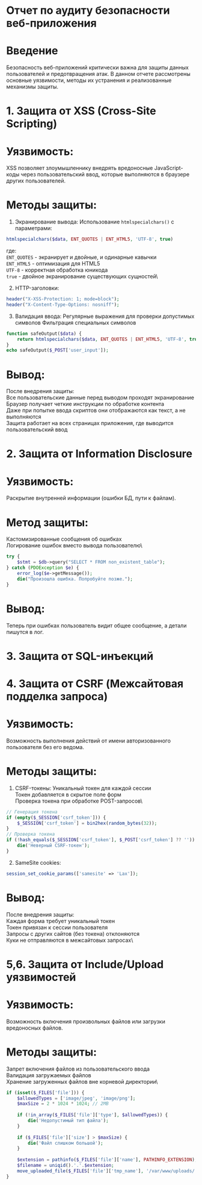 # Отчет по аудиту безопасности веб-приложения

# Введение
Безопасность веб-приложений критически важна для защиты данных пользователей и предотвращения атак. В данном отчете рассмотрены основные уязвимости, методы их устранения и реализованные механизмы защиты.

# 1. Защита от XSS (Cross-Site Scripting)
# Уязвимость:
XSS позволяет злоумышленнику внедрять вредоносные JavaScript-коды через пользовательский ввод, которые выполняются в браузере других пользователей.

# Методы защиты:

1. Экранирование вывода:
Использование `htmlspecialchars()` с параметрами:
```php
htmlspecialchars($data, ENT_QUOTES | ENT_HTML5, 'UTF-8', true)
```
где:\
`ENT_QUOTES` - экранирует и двойные, и одинарные кавычки\
`ENT_HTML5` - оптимизация для HTML5\
`UTF-8` - корректная обработка юникода\
`true` - двойное экранирование существующих сущностей\

2. HTTP-заголовки:
```php
header("X-XSS-Protection: 1; mode=block");
header("X-Content-Type-Options: nosniff");
```

3. Валидация ввода:
Регулярные выражения для проверки допустимых символов
Фильтрация специальных символов
```php
function safeOutput($data) {
    return htmlspecialchars($data, ENT_QUOTES | ENT_HTML5, 'UTF-8', true);
}
echo safeOutput($_POST['user_input']);
```
# Вывод:
После внедрения защиты:\
Все пользовательские данные перед выводом проходят экранирование\
Браузер получает четкие инструкции по обработке контента\
Даже при попытке ввода скриптов они отображаются как текст, а не выполняются\
Защита работает на всех страницах приложения, где выводится пользовательский ввод

# 2. Защита от Information Disclosure
# Уязвимость:
Раскрытие внутренней информации (ошибки БД, пути к файлам).

# Метод защиты:
Кастомизированные сообщения об ошибках\
Логирование ошибок вместо вывода пользователю\
```php
try {
    $stmt = $db->query("SELECT * FROM non_existent_table");
} catch (PDOException $e) {
    error_log($e->getMessage());
    die("Произошла ошибка. Попробуйте позже.");
}
```
# Вывод:
Теперь при ошибках пользователь видит общее сообщение, а детали пишутся в лог.

# 3. Защита от SQL-инъекций

# 4. Защита от CSRF (Межсайтовая подделка запроса)
# Уязвимость:
Возможность выполнения действий от имени авторизованного пользователя без его ведома.

# Методы защиты:

1. CSRF-токены:
Уникальный токен для каждой сессии\
Токен добавляется в скрытое поле форм\
Проверка токена при обработке POST-запросов\
```php
// Генерация токена
if (empty($_SESSION['csrf_token'])) {
    $_SESSION['csrf_token'] = bin2hex(random_bytes(32));
}
// Проверка токена
if (!hash_equals($_SESSION['csrf_token'], $_POST['csrf_token'] ?? '')) {
    die('Неверный CSRF-токен');
}
```
2. SameSite cookies:
```php
session_set_cookie_params(['samesite' => 'Lax']);
```
# Вывод:
После внедрения защиты:\
Каждая форма требует уникальный токен\
Токен привязан к сессии пользователя\
Запросы с других сайтов (без токена) отклоняются\
Куки не отправляются в межсайтовых запросах\

# 5,6. Защита от Include/Upload уязвимостей
# Уязвимость: 
Возможность включения произвольных файлов или загрузки вредоносных файлов.

# Методы защиты:
Запрет включения файлов из пользовательского ввода\
Валидация загружаемых файлов\
Хранение загруженных файлов вне корневой директории\
```php
if (isset($_FILES['file'])) {
    $allowedTypes = ['image/jpeg', 'image/png'];
    $maxSize = 2 * 1024 * 1024; // 2MB
    
    if (!in_array($_FILES['file']['type'], $allowedTypes)) {
        die('Недопустимый тип файла');
    }
    
    if ($_FILES['file']['size'] > $maxSize) {
        die('Файл слишком большой');
    }
    
    $extension = pathinfo($_FILES['file']['name'], PATHINFO_EXTENSION);
    $filename = uniqid().'.'.$extension;
    move_uploaded_file($_FILES['file']['tmp_name'], '/var/www/uploads/'.$filename);
}
```
